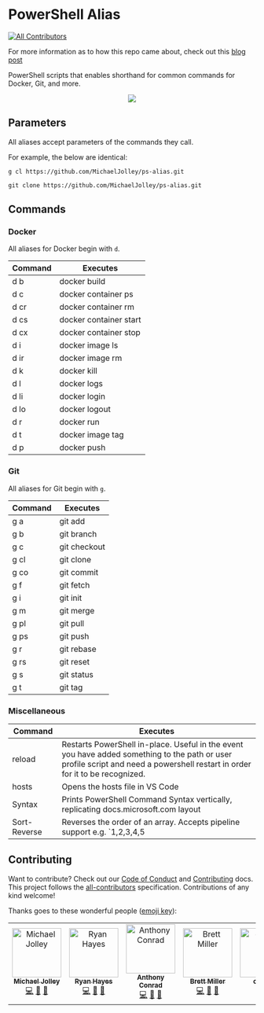 # PowerShell Alias
[![All Contributors](https://img.shields.io/badge/all_contributors-6-orange.svg?style=flat-square)](#contributors)

For more information as to how this repo came about, check out this [blog post](https://michaeljolley.com/posts/setup-command-aliases-in-powershell-to-make-life-easier/)

PowerShell scripts that enables shorthand for common commands for Docker, Git, and more.

<p align="center">
    <img src="https://user-images.githubusercontent.com/1228996/57589863-f307f680-74ec-11e9-91fd-a9bd07bcbb7c.png"/>
</p>

## Parameters

All aliases accept parameters of the commands they call.  

For example, the below are identical:

```
g cl https://github.com/MichaelJolley/ps-alias.git

git clone https://github.com/MichaelJolley/ps-alias.git
```

## Commands

### Docker

All aliases for Docker begin with `d`.

| Command   | Executes
| ---       | ---
| d b       | docker build
| d c       | docker container ps
| d cr      | docker container rm
| d cs      | docker container start
| d cx      | docker container stop
| d i       | docker image ls
| d ir      | docker image rm
| d k       | docker kill
| d l       | docker logs
| d li      | docker login
| d lo      | docker logout
| d r       | docker run
| d t       | docker image tag
| d p       | docker push


### Git

All aliases for Git begin with `g`.

| Command   | Executes
| ---       | ---
| g a       | git add
| g b       | git branch
| g c       | git checkout
| g cl      | git clone
| g co      | git commit
| g f       | git fetch
| g i       | git init
| g m       | git merge
| g pl      | git pull
| g ps      | git push
| g r       | git rebase
| g rs      | git reset
| g s       | git status
| g t       | git tag

### Miscellaneous

| Command  | Executes
| ---      | ---
| reload   | Restarts PowerShell in-place. Useful in the event you have added something to the path or user profile script and need a powershell restart in order for it to be recognized.
| hosts    | Opens the hosts file in VS Code
| Syntax   | Prints PowerShell Command Syntax vertically, replicating docs.microsoft.com layout
| Sort-Reverse   | Reverses the order of an array. Accepts pipeline support e.g. `1,2,3,4,5 | Sort-Reverse`


## Contributing

Want to contribute? Check out our [Code of Conduct](CODE_OF_CONDUCT.md) and [Contributing](CONTRIBUTING.md) docs. This project follows the [all-contributors](https://github.com/all-contributors/all-contributors) specification.  Contributions of any kind welcome!

Thanks goes to these wonderful people ([emoji key](https://allcontributors.org/docs/en/emoji-key)):

<!-- ALL-CONTRIBUTORS-LIST:START - Do not remove or modify this section -->
<!-- prettier-ignore -->
<table><tr><td align="center"><a href="https://michaeljolley.com/"><img src="https://avatars2.githubusercontent.com/u/1228996?v=4" width="100px;" alt="Michael Jolley"/><br /><sub><b>Michael Jolley</b></sub></a><br /><a href="https://github.com/MichaelJolley/ps-alias/commits?author=MichaelJolley" title="Code">💻</a> <a href="#ideas-MichaelJolley" title="Ideas, Planning, & Feedback">🤔</a> <a href="https://github.com/MichaelJolley/ps-alias/commits?author=MichaelJolley" title="Documentation">📖</a></td><td align="center"><a href="http://ryanhayes.net"><img src="https://avatars3.githubusercontent.com/u/438357?v=4" width="100px;" alt="Ryan Hayes"/><br /><sub><b>Ryan Hayes</b></sub></a><br /><a href="https://github.com/MichaelJolley/ps-alias/commits?author=RyannosaurusRex" title="Code">💻</a> <a href="#ideas-RyannosaurusRex" title="Ideas, Planning, & Feedback">🤔</a> <a href="https://github.com/MichaelJolley/ps-alias/commits?author=RyannosaurusRex" title="Documentation">📖</a></td><td align="center"><a href="https://github.com/parithon"><img src="https://avatars3.githubusercontent.com/u/8602418?v=4" width="100px;" alt="Anthony Conrad"/><br /><sub><b>Anthony Conrad</b></sub></a><br /><a href="https://github.com/MichaelJolley/ps-alias/commits?author=parithon" title="Code">💻</a> <a href="#ideas-parithon" title="Ideas, Planning, & Feedback">🤔</a> <a href="https://github.com/MichaelJolley/ps-alias/commits?author=parithon" title="Documentation">📖</a></td><td align="center"><a href="https://millerb.co.uk"><img src="https://avatars0.githubusercontent.com/u/24279339?v=4" width="100px;" alt="Brett Miller"/><br /><sub><b>Brett Miller</b></sub></a><br /><a href="https://github.com/MichaelJolley/ps-alias/commits?author=brettmillerb" title="Code">💻</a> <a href="#ideas-brettmillerb" title="Ideas, Planning, & Feedback">🤔</a> <a href="https://github.com/MichaelJolley/ps-alias/commits?author=brettmillerb" title="Documentation">📖</a></td><td align="center"><a href="https://github.com/corbob"><img src="https://avatars2.githubusercontent.com/u/30301021?v=4" width="100px;" alt="corbob"/><br /><sub><b>corbob</b></sub></a><br /><a href="#ideas-corbob" title="Ideas, Planning, & Feedback">🤔</a> <a href="https://github.com/MichaelJolley/ps-alias/commits?author=corbob" title="Code">💻</a></td><td align="center"><a href="https://c-j.tech"><img src="https://avatars0.githubusercontent.com/u/3969086?v=4" width="100px;" alt="Chris Jones"/><br /><sub><b>Chris Jones</b></sub></a><br /><a href="https://github.com/MichaelJolley/ps-alias/commits?author=cmjchrisjones" title="Documentation">📖</a></td></tr></table>

<!-- ALL-CONTRIBUTORS-LIST:END -->

